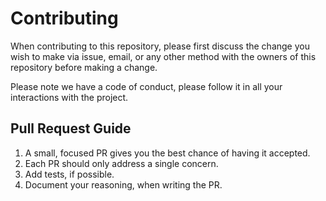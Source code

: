 # Contributing

When contributing to this repository, please first discuss the change you wish to make via issue,
email, or any other method with the owners of this repository before making a change. 

Please note we have a code of conduct, please follow it in all your interactions with the project.

## Pull Request Guide

1. A small, focused PR gives you the best chance of having it accepted.
2. Each PR should only address a single concern.
3. Add tests, if possible.
4. Document your reasoning, when writing the PR.
